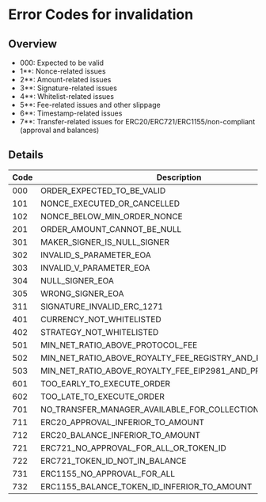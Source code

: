 # Error Codes for invalidation

## Overview

- 000: Expected to be valid
- 1\*\*: Nonce-related issues
- 2\*\*: Amount-related issues
- 3\*\*: Signature-related issues
- 4\*\*: Whitelist-related issues
- 5\*\*: Fee-related issues and other slippage
- 6\*\*: Timestamp-related issues
- 7\*\*: Transfer-related issues for ERC20/ERC721/ERC1155/non-compliant (approval and balances)

## Details

| Code | Description                                               |
| ---- | --------------------------------------------------------- |
| 000  | ORDER_EXPECTED_TO_BE_VALID                                |
| 101  | NONCE_EXECUTED_OR_CANCELLED                               |
| 102  | NONCE_BELOW_MIN_ORDER_NONCE                               |
| 201  | ORDER_AMOUNT_CANNOT_BE_NULL                               |
| 301  | MAKER_SIGNER_IS_NULL_SIGNER                               |
| 302  | INVALID_S_PARAMETER_EOA                                   |
| 303  | INVALID_V_PARAMETER_EOA                                   |
| 304  | NULL_SIGNER_EOA                                           |
| 305  | WRONG_SIGNER_EOA                                          |
| 311  | SIGNATURE_INVALID_ERC_1271                                |
| 401  | CURRENCY_NOT_WHITELISTED                                  |
| 402  | STRATEGY_NOT_WHITELISTED                                  |
| 501  | MIN_NET_RATIO_ABOVE_PROTOCOL_FEE                          |
| 502  | MIN_NET_RATIO_ABOVE_ROYALTY_FEE_REGISTRY_AND_PROTOCOL_FEE |
| 503  | MIN_NET_RATIO_ABOVE_ROYALTY_FEE_EIP2981_AND_PROTOCOL_FEE  |
| 601  | TOO_EARLY_TO_EXECUTE_ORDER                                |
| 602  | TOO_LATE_TO_EXECUTE_ORDER                                 |
| 701  | NO_TRANSFER_MANAGER_AVAILABLE_FOR_COLLECTION              |
| 711  | ERC20_APPROVAL_INFERIOR_TO_AMOUNT                         |
| 712  | ERC20_BALANCE_INFERIOR_TO_AMOUNT                          |
| 721  | ERC721_NO_APPROVAL_FOR_ALL_OR_TOKEN_ID                    |
| 722  | ERC721_TOKEN_ID_NOT_IN_BALANCE                            |
| 731  | ERC1155_NO_APPROVAL_FOR_ALL                               |
| 732  | ERC1155_BALANCE_TOKEN_ID_INFERIOR_TO_AMOUNT               |
